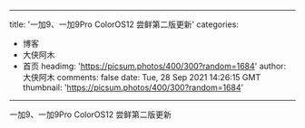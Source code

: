 
---
title: '一加9、一加9Pro ColorOS12 尝鲜第二版更新'
categories: 
 - 博客
 - 大侠阿木
 - 首页
headimg: 'https://picsum.photos/400/300?random=1684'
author: 大侠阿木
comments: false
date: Tue, 28 Sep 2021 14:26:15 GMT
thumbnail: 'https://picsum.photos/400/300?random=1684'
---

<div>   
一加9、一加9Pro ColorOS12 尝鲜第二版更新  
</div>
            